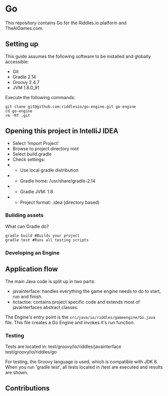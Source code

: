 # Go
This repository contains Go for the Riddles.io platform and TheAIGames.com.

## Setting up

This guide assumes the following software to be installed and globally
accessible:

- Git
- Gradle 2.14
- Groovy 2.4.7
- JVM 1.8.0_91

Execute the following commands:

```
git clone git@github.com:riddlesio/go-engine.git go-engine
cd go-engine
rm -Rf .git
```

## Opening this project in IntelliJ IDEA

- Select 'Import Project'
- Browse to project directory root
- Select build.gradle
- Check settings:
- * Use local gradle distribution
- * Gradle home: /usr/share/gradle-2.14
- * Gradle JVM: 1.8
- * Project format: .idea (directory based)


### Building assets

What can Gradle do?
```
gradle build #Builds your project
gradle test #Runs all testing scripts
```

### Developing an Engine

## Application flow

The main Java code is split up in two parts:
- javainterface: handles everything the game engine needs to do to start, run and finish.
- tictactoe: contains project specific code and extends most of javainterfaces abstract classes.

The Engine's entry point is the `src/java/io/riddles/gameengine/Go.java` file. This file creates a Go Engine and invokes it's run function.

### Testing

Tests are located in:
test/groovy/io/riddles/javainterface
test/groovy/io/riddles/go

For testing, the Groovy language is used, which is compatible with JDK 8. When you run 'gradle test', all tests located in /test are executed and results are shown.

## Contributions
